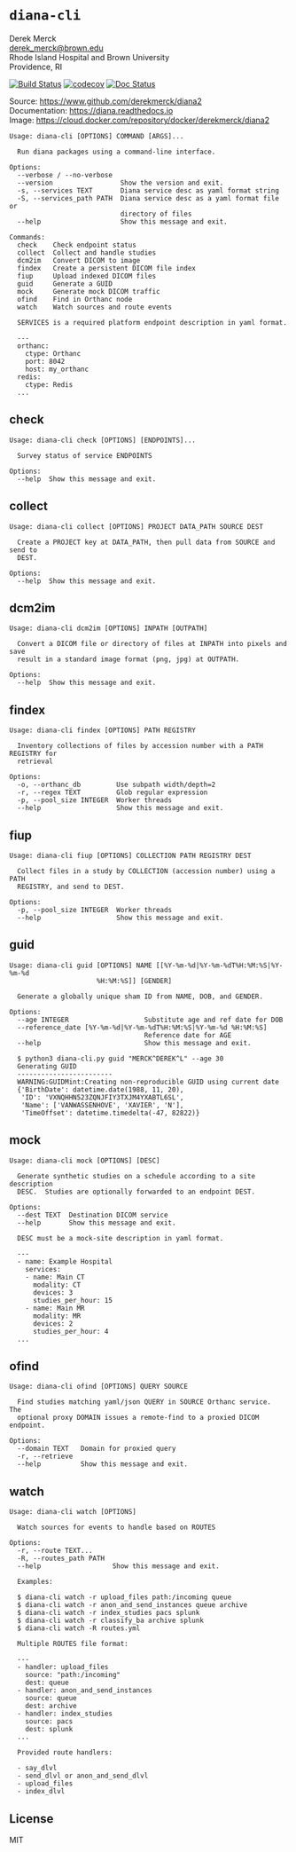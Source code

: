 
`diana-cli`
==================

Derek Merck  
<derek_merck@brown.edu>  
Rhode Island Hospital and Brown University  
Providence, RI  

[![Build Status](https://travis-ci.org/derekmerck/diana2.svg?branch=master)](https://travis-ci.org/derekmerck/diana2)
[![codecov](https://codecov.io/gh/derekmerck/diana2/branch/master/graph/badge.svg)](https://codecov.io/gh/derekmerck/diana2)
[![Doc Status](https://readthedocs.org/projects/diana/badge/?version=latest)](https://diana.readthedocs.io/en/latest/?badge=latest)

Source: <https://www.github.com/derekmerck/diana2>  
Documentation: <https://diana.readthedocs.io>  
Image:  <https://cloud.docker.com/repository/docker/derekmerck/diana2>

```
Usage: diana-cli [OPTIONS] COMMAND [ARGS]...

  Run diana packages using a command-line interface.

Options:
  --verbose / --no-verbose
  --version                 Show the version and exit.
  -s, --services TEXT       Diana service desc as yaml format string
  -S, --services_path PATH  Diana service desc as a yaml format file or
                            directory of files
  --help                    Show this message and exit.

Commands:
  check    Check endpoint status
  collect  Collect and handle studies
  dcm2im   Convert DICOM to image
  findex   Create a persistent DICOM file index
  fiup     Upload indexed DICOM files
  guid     Generate a GUID
  mock     Generate mock DICOM traffic
  ofind    Find in Orthanc node
  watch    Watch sources and route events

  SERVICES is a required platform endpoint description in yaml format.

  ---
  orthanc:
    ctype: Orthanc
    port: 8042
    host: my_orthanc
  redis:
    ctype: Redis
  ...
```
## check

```
Usage: diana-cli check [OPTIONS] [ENDPOINTS]...

  Survey status of service ENDPOINTS

Options:
  --help  Show this message and exit.
```
## collect

```
Usage: diana-cli collect [OPTIONS] PROJECT DATA_PATH SOURCE DEST

  Create a PROJECT key at DATA_PATH, then pull data from SOURCE and send to
  DEST.

Options:
  --help  Show this message and exit.
```
## dcm2im

```
Usage: diana-cli dcm2im [OPTIONS] INPATH [OUTPATH]

  Convert a DICOM file or directory of files at INPATH into pixels and save
  result in a standard image format (png, jpg) at OUTPATH.

Options:
  --help  Show this message and exit.
```
## findex

```
Usage: diana-cli findex [OPTIONS] PATH REGISTRY

  Inventory collections of files by accession number with a PATH REGISTRY for
  retrieval

Options:
  -o, --orthanc_db         Use subpath width/depth=2
  -r, --regex TEXT         Glob regular expression
  -p, --pool_size INTEGER  Worker threads
  --help                   Show this message and exit.
```
## fiup

```
Usage: diana-cli fiup [OPTIONS] COLLECTION PATH REGISTRY DEST

  Collect files in a study by COLLECTION (accession number) using a PATH
  REGISTRY, and send to DEST.

Options:
  -p, --pool_size INTEGER  Worker threads
  --help                   Show this message and exit.
```
## guid

```
Usage: diana-cli guid [OPTIONS] NAME [[%Y-%m-%d|%Y-%m-%dT%H:%M:%S|%Y-%m-%d
                      %H:%M:%S]] [GENDER]

  Generate a globally unique sham ID from NAME, DOB, and GENDER.

Options:
  --age INTEGER                   Substitute age and ref date for DOB
  --reference_date [%Y-%m-%d|%Y-%m-%dT%H:%M:%S|%Y-%m-%d %H:%M:%S]
                                  Reference date for AGE
  --help                          Show this message and exit.

  $ python3 diana-cli.py guid "MERCK^DEREK^L" --age 30
  Generating GUID
  ------------------------
  WARNING:GUIDMint:Creating non-reproducible GUID using current date
  {'BirthDate': datetime.date(1988, 11, 20),
   'ID': 'VXNQHHN523ZQNJFIY3TXJM4YXABTL6SL',
   'Name': ['VANWASSENHOVE', 'XAVIER', 'N'],
   'TimeOffset': datetime.timedelta(-47, 82822)}
```
## mock

```
Usage: diana-cli mock [OPTIONS] [DESC]

  Generate synthetic studies on a schedule according to a site description
  DESC.  Studies are optionally forwarded to an endpoint DEST.

Options:
  --dest TEXT  Destination DICOM service
  --help       Show this message and exit.

  DESC must be a mock-site description in yaml format.

  ---
  - name: Example Hospital
    services:
    - name: Main CT
      modality: CT
      devices: 3
      studies_per_hour: 15
    - name: Main MR
      modality: MR
      devices: 2
      studies_per_hour: 4
  ...
```
## ofind

```
Usage: diana-cli ofind [OPTIONS] QUERY SOURCE

  Find studies matching yaml/json QUERY in SOURCE Orthanc service.  The
  optional proxy DOMAIN issues a remote-find to a proxied DICOM endpoint.

Options:
  --domain TEXT   Domain for proxied query
  -r, --retrieve
  --help          Show this message and exit.
```
## watch

```
Usage: diana-cli watch [OPTIONS]

  Watch sources for events to handle based on ROUTES

Options:
  -r, --route TEXT...
  -R, --routes_path PATH
  --help                  Show this message and exit.

  Examples:

  $ diana-cli watch -r upload_files path:/incoming queue
  $ diana-cli watch -r anon_and_send_instances queue archive
  $ diana-cli watch -r index_studies pacs splunk
  $ diana-cli watch -r classify_ba archive splunk
  $ diana-cli watch -R routes.yml

  Multiple ROUTES file format:

  ---
  - handler: upload_files
    source: "path:/incoming"
    dest: queue
  - handler: anon_and_send_instances
    source: queue
    dest: archive
  - handler: index_studies
    source: pacs
    dest: splunk
  ...

  Provided route handlers:

  - say_dlvl
  - send_dlvl or anon_and_send_dlvl
  - upload_files
  - index_dlvl
```


License
-------------

MIT

